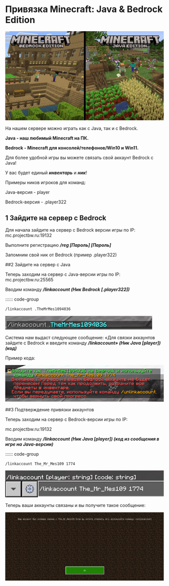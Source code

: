 # Привязка Minecraft: Java & Bedrock Edition

![Bedrock mc](/images/bedrock/pre.png)


На нашем сервере можно играть как с Java, так и с Bedrock.

**Java - наш любимый Minecraft на ПК.**

**Bedrock - Minecraft для консолей/телефонов/Win10 и Win11.**


Для более удобной игры вы можете связать свой аккаунт Bedrock с Java!

У вас будет единый ***инвентарь*** и ***ник***!


Примеры ников игроков для команд:

Java-версия - player

Bedrock-версия - .player322


## 1 Зайдите на сервер с Bedrock

Для начала зайдите на сервер с Bedrock версии игры по IP: mc.projectbw.ru:19132

Выполните регистрацию ***/reg [Пароль] [Пароль]***

Запомним свой ник от Bedrock (пример .player322)


##2 Зайдите на сервер с Java

Теперь заходим на сервер с Java-версии игры по IP: mc.projectbw.ru:25565

Вводим команду ***/linkaccount (Ник Bedrock [.player322])***

:::::: code-group
```bash
/linkaccount .TheMrMes1094036
```

![Bedrock mc1](/images/bedrock/mc1.jpg)

Система нам выдаст следующее сообщение: «Для связки аккаунтов зайдите с Bedrock и введите команду ***/linkaccount» (Ник Java [player]) (код)***

Пример кода:

![Bedrock mc2](/images/bedrock/mc2.jpg)


##3 Подтверждение привязки аккаунтов


Теперь заходим на сервер с Bedrock-версии игры по IP: 

mc.projectbw.ru:19132 

Вводим команду ***/linkaccount (Ник Java [player]) (код из сообщения в игре на Java-версии)***

:::::: code-group
```bas
/linkaccount The_Mr_Mes109 1774
```

![Bedrock mc3](/images/bedrock/mc3.jpg)

Теперь ваши аккаунты связаны и вы получите такое сообщение:

![Bedrock mc4](/images/bedrock/mc4.jpg)
